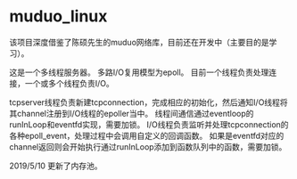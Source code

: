 # muduo_linux
该项目深度借鉴了陈硕先生的muduo网络库，目前还在开发中（主要目的是学习）。

这是一个多线程服务器。
多路I/O复用模型为epoll。
目前一个线程负责处理连接，一个或多个线程负责I/O。

tcpserver线程负责新建tcpconnection，完成相应的初始化，然后通知I/O线程将其channel注册到I/O线程的epoller当中。
线程间通信通过eventloop的runInLoop和eventfd实现，需要加锁。
I/O线程负责监听并处理tcpconnection的各种epoll_event，处理过程中会调用自定义的回调函数。
如果是eventfd对应的channel返回则会开始执行通过runInLoop添加到函数队列中的函数，需要加锁。

2019/5/10 更新了内存池。
